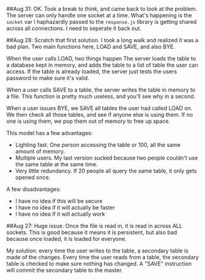 ##Aug 31:
OK. Took a break to think, and came back to look at the problem. The server can only handle one socket at a time. What's happening is the `socket` var I haphazardly passed to the `response.js` library is getting shared across all connections. I need to seperate it back out.

##Aug 28: 
Scratch that first solution. I took a long walk and realized it was a bad plan. Two main functions here, LOAD and SAVE, and also BYE. 

When the user calls LOAD, two things happen The server loads the table to a database kept in memory, and adds the table to a list of table the user can access. If the table is already loaded, the server just tests the users password to make sure it's valid.

When a user calls SAVE to a table, the server writes the table in memory to a file. This function is pretty much useless, and you'll see why in a second.

When a user issues BYE, we SAVE all tables the user had called LOAD on. We then check all those tables, and see if anyone else is using them. If no one is using them, we pop them out of memory to free up space.

This model has a few advantages:
- Lighting fast. One person accessing the table or 100, all the same amount of memory.
- Multiple users. My last version sucked because two people couldn't use the same table at the same time.
- Very little redundancy. If 20 people all query the same table, it only gets opened once. 

A few disadvantages:
- I have no idea if this will be secure
- I have no idea if it will actually be faster
- I have no idea if it will actually work

##Aug 27:
Huge issue. Once the file is read in, it is read in across ALL sockets. This is good because it means it is persistent, but also bad because once loaded, it is loaded for everyone.

My solution: every time the user writes to the table, a secondary table is made of the changes. Every time the user reads from a table, the secondary table is checked to make sure nothing has changed. A "SAVE" instruction will commit the secondary table to the master.